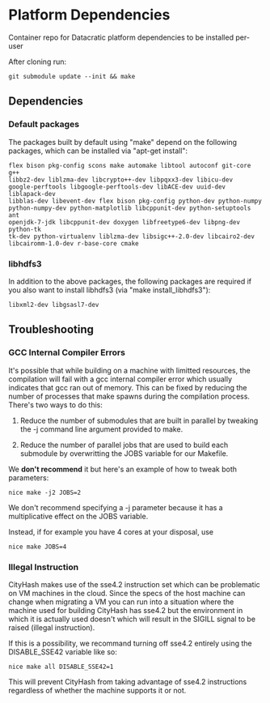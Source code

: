 # Platform Dependencies #

Container repo for Datacratic platform dependencies to be installed per-user

After cloning run:

    git submodule update --init && make

## Dependencies ##

### Default packages

The packages built by default using "make" depend on the following packages,
which can be installed via "apt-get install":

    flex bison pkg-config scons make automake libtool autoconf git-core g++
    libbz2-dev liblzma-dev libcrypto++-dev libpqxx3-dev libicu-dev
    google-perftools libgoogle-perftools-dev libACE-dev uuid-dev liblapack-dev
    libblas-dev libevent-dev flex bison pkg-config python-dev python-numpy
    python-numpy-dev python-matplotlib libcppunit-dev python-setuptools ant
    openjdk-7-jdk libcppunit-dev doxygen libfreetype6-dev libpng-dev python-tk
    tk-dev python-virtualenv liblzma-dev libsigc++-2.0-dev libcairo2-dev
    libcairomm-1.0-dev r-base-core cmake

### libhdfs3

In addition to the above packages, the following packages are required if you
also want to install libhdfs3 (via "make install_libhdfs3"):

    libxml2-dev libgsasl7-dev

## Troubleshooting ##

### GCC Internal Compiler Errors ###

It's possible that while building on a machine with limitted resources, the
compilation will fail with a gcc internal compiler error which usually indicates
that gcc ran out of memory. This can be fixed by reducing the number of
processes that make spawns during the compilation process. There's two ways to
do this:

1. Reduce the number of submodules that are built in parallel by tweaking the -j
   command line argument provided to make.

2. Reduce the number of parallel jobs that are used to build each submodule by
   overwritting the JOBS variable for our Makefile.

We **don't recommend** it but here's an example of how to tweak both parameters:

    nice make -j2 JOBS=2

We don't recommend specifying a -j parameter because it has a
multiplicative effect on the JOBS variable.

Instead, if for example you have 4 cores at your disposal, use

    nice make JOBS=4


### Illegal Instruction ###

CityHash makes use of the sse4.2 instruction set which can be problematic on VM
machines in the cloud. Since the specs of the host machine can change when
migrating a VM you can run into a situation where the machine used for building
CityHash has sse4.2 but the environment in which it is actually used doesn't
which will result in the SIGILL signal to be raised (illegal instruction).

If this is a possibility, we recommand turning off sse4.2 entirely using the
DISABLE_SSE42 variable like so:

    nice make all DISABLE_SSE42=1

This will prevent CityHash from taking advantage of sse4.2 instructions
regardless of whether the machine supports it or not.
